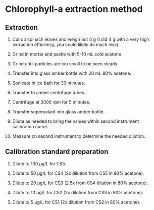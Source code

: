 # Chlorophyll-a extraction method

## Extraction

1. Cut up spinach leaves and weigh out 4 g (I did 4 g with a very high extraction efficiency, you could likely do much less).

2. Grind in mortar and pestle with 5-10 mL cold acetone

3. Grind until particles are too small to be seen clearly. 

4. Transfer into glass amber bottle with 20 mL 80% acetone. 

5. Sonicate in ice bath for 30 minutes.

6. Transfer to amber centrifuge tubes.

7. Centrifuge at 3000 rpm for 5 minutes. 

8. Transfer supernatant into glass amber bottle.

9. Dilute as needed to bring the values within second instrument calibration curve.

10. Measure on second instrument to determine the needed dilution.

## Calibration standard preparation 

1. Dilute to 100 μg/L for CS5. 

2. Dilute to 50 μg/L for CS4 (2x dilution from CS5 in 80% acetone). 

3. Dilute to 20 μg/L for CS3 (2.5x from CS4 dilution in 80% acetone). 

4. Dilute to 10 μg/L for CS2 (2x dilution from CS3 in 80% acetone). 

5. Dilute to 5 μg/L for CS1 (2x dilution from CS2 in 80% acetone). 
